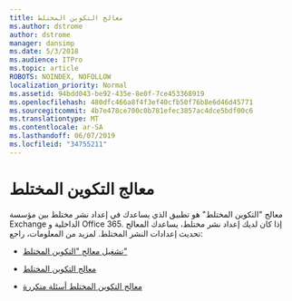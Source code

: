 ```yaml
---
title: معالج التكوين المختلط
ms.author: dstrome
author: dstrome
manager: dansimp
ms.date: 5/3/2018
ms.audience: ITPro
ms.topic: article
ROBOTS: NOINDEX, NOFOLLOW
localization_priority: Normal
ms.assetid: 94bdd043-be92-435e-8e0f-7ce453368919
ms.openlocfilehash: 480dfc466a8f4f3ef40cfb50f76b8e6d46d45771
ms.sourcegitcommit: 4b7e478ce700c0b781efec3857ac4dce5bdf00c6
ms.translationtype: MT
ms.contentlocale: ar-SA
ms.lasthandoff: 06/07/2019
ms.locfileid: "34755211"
---
```

# <a name="hybrid-configuration-wizard"></a>معالج التكوين المختلط

معالج "التكوين المختلط" هو تطبيق الذي يساعدك في إعداد نشر مختلط بين مؤسسة Exchange الداخلية و Office 365. إذا كان لديك إعداد نشر مختلط، يساعدك المعالج تحديث إعدادات النشر المختلط. لمزيد من المعلومات، راجع:
  
- [تشغيل معالج "التكوين المختلط"](https://technet.microsoft.com/library/mt595788%28v=exchg.150%29.aspx)
    
- [معالج التكوين المختلط](https://technet.microsoft.com/library/hh529921%28v=exchg.150%29.aspx)
    
- [معالج التكوين المختلط أسئلة متكررة](https://technet.microsoft.com/library/mt488940%28v=exchg.150%29.aspx)
    

